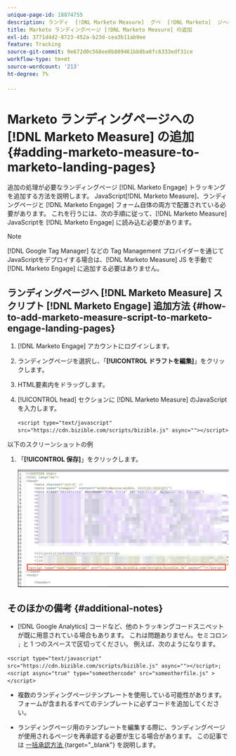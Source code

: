 ```yaml
---
unique-page-id: 18874755
description: ランディ  [!DNL Marketo Measure]  グペ  [!DNL Marketo]  ジへの追加 –  [!DNL Marketo Measure]
title: Marketo ランディングページ [!DNL Marketo Measure] の追加
exl-id: 3771d4d2-8723-452a-b23d-cea3b11ab9ee
feature: Tracking
source-git-commit: 9e672d0c568ee0b889461bb8ba6fc6333edf31ce
workflow-type: tm+mt
source-wordcount: '213'
ht-degree: 7%

---
```


# Marketo ランディングページへの [!DNL Marketo Measure] の追加 {#adding-marketo-measure-to-marketo-landing-pages}

追加の処理が必要なランディングページ [!DNL Marketo Engage] トラッキングを追加する方法を説明します。 JavaScript[!DNL Marketo Measure]、ランディングページと [!DNL Marketo Engage] フォーム自体の両方で配置されている必要があります。 これを行うには、次の手順に従って、[!DNL Marketo Measure] JavaScriptを [!DNL Marketo Engage] に読み込む必要があります。

>[!NOTE]
>
>[!DNL Google Tag Manager] などの Tag Management プロバイダーを通じてJavaScriptをデプロイする場合は、[!DNL Marketo Measure] JS を手動で [!DNL Marketo Engage] に追加する必要はありません。

## ランディングページへ [!DNL Marketo Measure] スクリプト [!DNL Marketo Engage] 追加方法 {#how-to-add-marketo-measure-script-to-marketo-engage-landing-pages}

1. [!DNL Marketo Engage] アカウントにログインします。
1. ランディングページを選択し、「**[!UICONTROL ドラフトを編集]**」をクリックします。
1. HTML要素内をドラッグします。
1. [!UICONTROL head] セクションに [!DNL Marketo Measure] のJavaScriptを入力します。

   `<script type="text/javascript" src="https://cdn.bizible.com/scripts/bizible.js" async=""></script>`

以下のスクリーンショットの例

1. 「**[!UICONTROL 保存]**」をクリックします。

   ![](assets/adding-bizible-to-marketo-landing-pages-1.png)

## そのほかの備考 {#additional-notes}

* [!DNL Google Analytics] コードなど、他のトラッキングコードスニペットが既に用意されている場合もあります。 これは問題ありません。セミコロン `;` と 1 つのスペースで区切ってください。 例えば、次のようになります。

`<script type="text/javascript" src="https://cdn.bizible.com/scripts/bizible.js" async=""></script>; <script async="true" type="someothercode" src="someotherfile.js" ></script>`

* 複数のランディングページテンプレートを使用している可能性があります。フォームが含まれるすべてのテンプレートに必ずコードを追加してください。

* ランディングページ用のテンプレートを編集する際に、ランディングページが使用されるページを再承認する必要が生じる場合があります。 この記事では [ 一括承認方法 ](https://experienceleague.adobe.com/docs/marketo/using/product-docs/demand-generation/landing-pages/landing-page-actions/approve-multiple-landing-pages-at-once.html?lang=ja){target="_blank"} を説明します。
